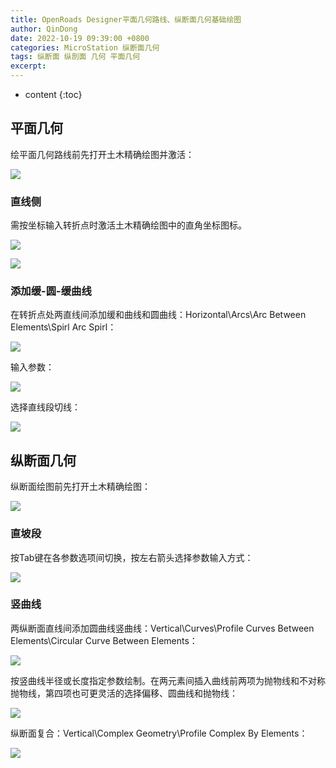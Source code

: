 ```yaml
---
title: OpenRoads Designer平面几何路线、纵断面几何基础绘图
author: QinDong
date: 2022-10-19 09:39:00 +0800
categories: MicroStation 纵断面几何
tags: 纵断面 纵剖面 几何 平面几何
excerpt: 
---
```

* content
{:toc}

## 平面几何
绘平面几何路线前先打开土木精确绘图并激活：

![](/img/2022/2022-10-19-09-29-34.png)

### 直线侧
需按坐标输入转折点时激活土木精确绘图中的直角坐标图标。

![](/img/2022/2022-10-19-09-31-53.png)

![](/img/2022/2022-10-19-09-32-17.png)

### 添加缓-圆-缓曲线
在转折点处两直线间添加缓和曲线和圆曲线：Horizontal\Arcs\Arc Between Elements\Spirl Arc Spirl：

![](/img/2022/2022-10-19-09-33-34.png)

输入参数：

![](/img/2022/2022-10-19-09-36-15.png)

选择直线段切线：

![](/img/2022/2022-10-19-09-36-02.png)

## 纵断面几何
纵断面绘图前先打开土木精确绘图：

![](/img/2022/2022-10-19-09-06-15.png)

### 直坡段

按Tab键在各参数选项间切换，按左右箭头选择参数输入方式：

![](/img/2022/2022-10-19-09-09-03.png)

### 竖曲线

两纵断面直线间添加圆曲线竖曲线：Vertical\Curves\Profile Curves Between Elements\Circular Curve Between Elements：

![](/img/2022/2022-10-19-09-11-03.png)

按竖曲线半径或长度指定参数绘制。在两元素间插入曲线前两项为抛物线和不对称抛物线，第四项也可更灵活的选择偏移、圆曲线和抛物线：

![](/img/2022/2022-10-19-09-27-23.png)

纵断面复合：Vertical\Complex Geometry\Profile Complex By Elements：

![](/img/2022/2022-10-19-09-13-15.png)